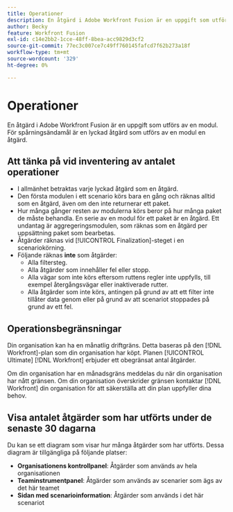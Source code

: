 ```yaml
---
title: Operationer
description: En åtgärd i Adobe Workfront Fusion är en uppgift som utförs av en modul. För spårningsändamål är en lyckad åtgärd som utförs av en modul en åtgärd.
author: Becky
feature: Workfront Fusion
exl-id: c14e2bb2-1cce-48ff-8bea-acc9829d3cf2
source-git-commit: 77ec3c007ce7c49ff760145fafcd7f62b273a18f
workflow-type: tm+mt
source-wordcount: '329'
ht-degree: 0%

---
```


# Operationer

En åtgärd i Adobe Workfront Fusion är en uppgift som utförs av en modul. För spårningsändamål är en lyckad åtgärd som utförs av en modul en åtgärd.

## Att tänka på vid inventering av antalet operationer

* I allmänhet betraktas varje lyckad åtgärd som en åtgärd.
* Den första modulen i ett scenario körs bara en gång och räknas alltid som en åtgärd, även om den inte returnerar ett paket.
* Hur många gånger resten av modulerna körs beror på hur många paket de måste behandla.  En serie av en modul för ett paket är en åtgärd. Ett undantag är aggregeringsmodulen, som räknas som en åtgärd per uppsättning paket som bearbetas.
* Åtgärder räknas vid [!UICONTROL Finalization]-steget i en scenariokörning.
* Följande räknas **inte** som åtgärder:
   * Alla filtersteg.
   * Alla åtgärder som innehåller fel eller stopp.
   * Alla vägar som inte körs eftersom ruttens regler inte uppfylls, till exempel återgångsvägar eller inaktiverade rutter.
   * Alla åtgärder som inte körs, antingen på grund av att ett filter inte tillåter data genom eller på grund av att scenariot stoppades på grund av ett fel.

## Operationsbegränsningar

Din organisation kan ha en månatlig driftgräns. Detta baseras på den [!DNL Workfront]-plan som din organisation har köpt. Planen [!UICONTROL Ultimate] [!DNL Workfront] erbjuder ett obegränsat antal åtgärder.

Om din organisation har en månadsgräns meddelas du när din organisation har nått gränsen. Om din organisation överskrider gränsen kontaktar [!DNL Workfront] din organisation för att säkerställa att din plan uppfyller dina behov.

## Visa antalet åtgärder som har utförts under de senaste 30 dagarna

Du kan se ett diagram som visar hur många åtgärder som har utförts. Dessa diagram är tillgängliga på följande platser:

* **Organisationens kontrollpanel**: Åtgärder som används av hela organisationen
* **Teaminstrumentpanel**: Åtgärder som används av scenarier som ägs av det här teamet
* **Sidan med scenarioinformation**: Åtgärder som används i det här scenariot
